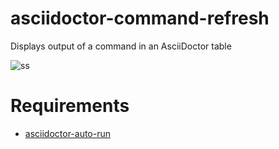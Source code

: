 # asciidoctor-command-refresh
Displays output of a command in an AsciiDoctor table

![ss](http://i.imgur.com/8X5QVKA.png)

# Requirements
- [asciidoctor-auto-run](https://github.com/joeystevens00/asciidoctor-auto-run)
